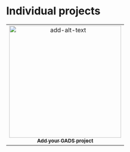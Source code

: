 # Individual projects
<table>
  <tr>
    <td align="center"><a href="add-link-here"><img src="https://user-images.githubusercontent.com/45185388/130367237-173da632-2f98-4fd0-9eb4-4ea28cda9b81.png?v=4?s=100" width="300px;" alt="add-alt-text"/><br /><sub><b>Add your GADS project</b></sub></a><br /></td>
   </tr>
</table>

